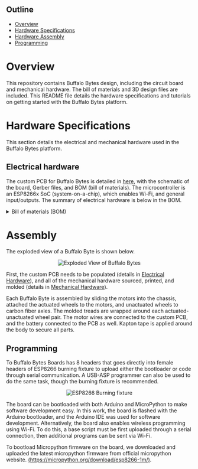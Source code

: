 ## Outline
- [Overview](https://github.com/RobotFormAndFunction/BuffaloBytes/edit/main/README.md#overview)
- [Hardware Specifications](https://github.com/RobotFormAndFunction/BuffaloBytes/edit/main/README.md#hardware-specifications)
- [Hardware Assembly](https://github.com/RobotFormAndFunction/BuffaloBytes#assembly)
- [Programming](https://github.com/RobotFormAndFunction/BuffaloBytes#programming)


# Overview
This repository contains Buffalo Bytes design, including the circuit board and mechanical hardware. The bill of materials and 3D design files are included. This README file details the hardware specifications and tutorials on getting started with the Buffalo Bytes platform.

# Hardware Specifications
This section details the electrical and mechanical hardware used in the Buffalo Bytes platform.

## Electrical hardware
The custom PCB for Buffalo Bytes is detailed in [here](https://github.com/RobotFormAndFunction/BuffaloBytes/tree/main/ElectricalHardware), with the schematic of the board, Gerber files, and BOM (bill of materials). The microcontroller is an ESP8266x SoC (system-on-a-chip), which enables Wi-Fi, and general input/outputs. The summary of electrical hardware is below in the BOM. 

<details><summary>Bill of materials (BOM)</summary>

#### Passives

| Component | Value	| Quantity | Package size |
| :--- | --- | :---: | --- |
| Capacitor |	0.1 µF |	5 |	0603 |
| Capacitor |	8.6 pF |	1 |	0603 |
| Capacitor | 2.4 pF |	1 |	0603 |
| Capacitor |	10 µF |	3 |	0603 |
| Capacitor |	1 µF |	2 |	0603 |
| Capacitor |	5.6 pF |	2 |	0603 |
| Capacitor |	2.2 µF |	1 |	0603 |
| Capacitor |	220 pF |	1 |	0603 |
| Capacitor |	0.01 µF |	1 |	0603 |		
| Inductor | 1.5 nH |	1 |	0603 |		
| Resistor |	200 Ω |	1 |	0603 |
| Resistor |	12 kΩ |	5 |	0603 |
| Resistor |	1 kΩ |	1 |	0603 |
| Resistor |	4.7 kΩ |	4 |	0603 |		
| LED |	Red |	1 |	0603 |

#### Electronics

| Part | Part Number	| Quantity | Package size |
| :--- | --- | :---: | --- |
| Antenna |	AN9520-245 |	1 |	ANT-SMD_L9.5-W2.1 |
| Crystal - 26 MHz | ECS-260 |	1 |	4-SMD, no lead |
| MCU |	ESP8266x |	1 |	QFN-32 |
| Motor driver |	DRV8833 |	1 |	TSSOP-16 |
| IMU |	MPU6050 |	1 |	QFN-24 |
| LDO Voltage regulator |	TPS7A0533PDBZR | 1 |	SOT-23 |	
| Flash memory | ZB25VQ80 | 1 | SOIC-8 |
</details>


# Assembly
The exploded view of a Buffalo Byte is shown below.

<p align="center">
<img alt="Exploded View of Buffalo Bytes" src="https://github.com/RobotFormAndFunction/BuffaloBytes/files/11603183/exploded_view_v2.pdf">
</p>

First, the custom PCB needs to be populated (details in [Electrical Hardware](https://github.com/RobotFormAndFunction/BuffaloBytes/tree/main/ElectricalHardware)), and all of the mechanical hardware sourced, printed, and molded (details in [Mechanical Hardware](https://github.com/RobotFormAndFunction/BuffaloBytes/tree/main/MechanicalHardware)).

Each Buffalo Byte is assembled by sliding the motors into the chassis, attached the actuated wheels to the motors, and unactuated wheels to carbon fiber axles. The molded treads are wrapped around each actuated-unactuated wheel pair. The motor wires are connected to the custom PCB, and the battery connected to the PCB as well. Kapton tape is applied around the body to secure all parts. 

## Programming

To Buffalo Bytes Boards has 8 headers that goes directly into female headers of ESP8266 burning fixture to upload either the bootloader or code through serial communication. A USB-ASP programmer can also be used to do the same task, though the burning fixture is recommended. 

<p align="center">
<img alt="ESP8266 Burning fixture" src="https://user-images.githubusercontent.com/106442702/197238584-981c5061-8b97-4bf7-b8e5-539e3fdb67ee.png">
</p>

The board can be bootloaded with both Arduino and MicroPython to make software development easy. In this work, the board is flashed with the Arduino bootloader, and the Arduino IDE was used for software development. Alternatively, the board also enables wireless programming using Wi-Fi. To do this, a base script must be first uploaded through a serial connection, then additional programs can be sent via Wi-Fi.

To bootload Micropython firmware on the board, we downloaded and uploaded the latest micropython firmware from official micropython website. [(https://micropython.org/download/esp8266-1m/)](https://micropython.org/download/esp8266-1m/).


